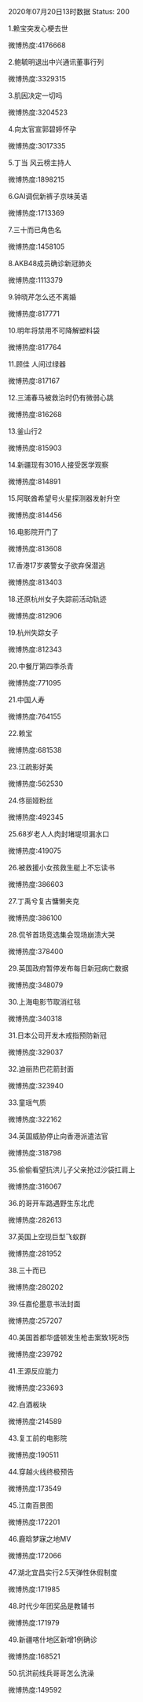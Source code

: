2020年07月20日13时数据
Status: 200

1.赖宝突发心梗去世

微博热度:4176668

2.鲍毓明退出中兴通讯董事行列

微博热度:3329315

3.肌因决定一切吗

微博热度:3204523

4.向太官宣郭碧婷怀孕

微博热度:3017335

5.丁当 风云榜主持人

微博热度:1898215

6.GAI调侃新裤子京味英语

微博热度:1713369

7.三十而已角色名

微博热度:1458105

8.AKB48成员确诊新冠肺炎

微博热度:1113379

9.钟晓芹怎么还不离婚

微博热度:817771

10.明年将禁用不可降解塑料袋

微博热度:817764

11.顾佳 人间过绿器

微博热度:817167

12.三浦春马被救治时仍有微弱心跳

微博热度:816268

13.釜山行2

微博热度:815903

14.新疆现有3016人接受医学观察

微博热度:814891

15.阿联酋希望号火星探测器发射升空

微博热度:814456

16.电影院开门了

微博热度:813608

17.香港17岁袭警女子欲弃保潜逃

微博热度:813403

18.还原杭州女子失踪前活动轨迹

微博热度:812906

19.杭州失踪女子

微博热度:812343

20.中餐厅第四季杀青

微博热度:771095

21.中国人寿

微博热度:764155

22.赖宝

微博热度:681538

23.江疏影好美

微博热度:562530

24.佟丽娅粉丝

微博热度:492345

25.68岁老人人肉封堵堤坝漏水口

微博热度:419075

26.被救援小女孩救生艇上不忘读书

微博热度:386603

27.丁禹兮复古慵懒夹克

微博热度:386100

28.侃爷首场竞选集会现场崩溃大哭

微博热度:378400

29.英国政府暂停发布每日新冠病亡数据

微博热度:348079

30.上海电影节取消红毯

微博热度:340318

31.日本公司开发木戒指预防新冠

微博热度:329037

32.迪丽热巴花箭封面

微博热度:323940

33.童瑶气质

微博热度:322162

34.英国威胁停止向香港派遣法官

微博热度:318798

35.偷偷看望抗洪儿子父亲抢过沙袋扛肩上

微博热度:316067

36.的哥开车路遇野生东北虎

微博热度:282613

37.英国上空现巨型飞蚁群

微博热度:281952

38.三十而已

微博热度:280202

39.任嘉伦墨意书法封面

微博热度:257207

40.美国首都华盛顿发生枪击案致1死8伤

微博热度:239792

41.王源反应能力

微博热度:233693

42.白酒板块

微博热度:214589

43.复工前的电影院

微博热度:190511

44.穿越火线终极预告

微博热度:173549

45.江南百景图

微博热度:172201

46.鹿晗梦寐之地MV

微博热度:172066

47.湖北宜昌实行2.5天弹性休假制度

微博热度:171985

48.时代少年团奖品是教辅书

微博热度:171979

49.新疆喀什地区新增1例确诊

微博热度:168521

50.抗洪前线兵哥哥怎么洗澡

微博热度:149592

